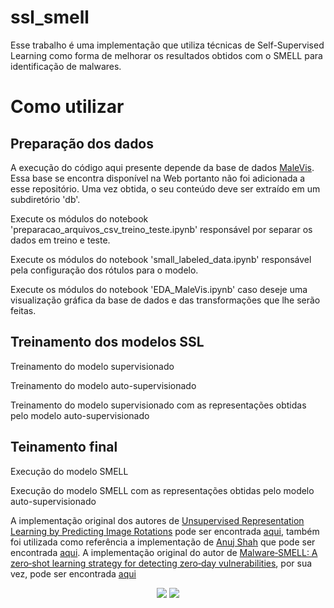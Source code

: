 # ssl_smell

Esse trabalho é uma implementação que utiliza técnicas de Self-Supervised Learning como forma de melhorar os resultados obtidos com o SMELL para identificação de malwares.

# Como utilizar

## Preparação dos dados

A execução do código aqui presente depende da base de dados [MaleVis](https://web.cs.hacettepe.edu.tr/~selman/malevis/). Essa base se encontra disponível na Web portanto não foi adicionada a esse repositório. Uma vez obtida, o seu conteúdo deve ser extraído em um subdiretório 'db'.

Execute os módulos do notebook 'preparacao_arquivos_csv_treino_teste.ipynb' responsável por separar os dados em treino e teste.

Execute os módulos do notebook 'small_labeled_data.ipynb' responsável pela configuração dos rótulos para o modelo.

Execute os módulos do notebook 'EDA_MaleVis.ipynb' caso deseje uma visualização gráfica da base de dados e das transformações que lhe serão feitas.

## Treinamento dos modelos SSL

Treinamento do modelo supervisionado

Treinamento do modelo auto-supervisionado

Treinamento do modelo supervisionado com as representações obtidas pelo modelo auto-supervisionado

## Teinamento final

Execução do modelo SMELL

Execução do modelo SMELL com as representações obtidas pelo modelo auto-supervisionado

A implementação original dos autores de [Unsupervised Representation Learning by Predicting Image Rotations](https://arxiv.org/abs/1803.07728) pode ser encontrada [aqui](https://github.com/gidariss/FeatureLearningRotNet), também foi utilizada como referência a implementação de [Anuj Shah](https://github.com/anujshah1003) que pode ser encontrada [aqui](https://github.com/anujshah1003/self_supervised_learning_pytorch). A implementação original do autor de [Malware‐SMELL: A zero‐shot learning strategy for detecting zero‐day vulnerabilities](https://www.sciencedirect.com/science/article/abs/pii/S0167404822001808), por sua vez, pode ser encontrada [aqui](https://gitlab.com/sufex00/malware-smell)


<div align="center">

<a href="https://arxiv.org/abs/1803.07728"><img src="https://img.shields.io/badge/ArXiv-1803.07728-brightgreen"></a>
<a href="https://www.sciencedirect.com/science/article/abs/pii/S0167404822001808"><img src="https://img.shields.io/badge/Wiley-10.1002%2Fjcc.26027-brightgreen"></a>

</div>
